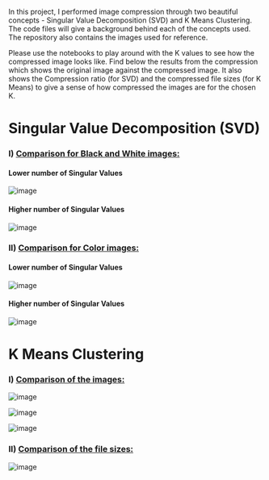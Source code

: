 In this project, I performed image compression through two beautiful concepts - Singular Value Decomposition (SVD) and K Means Clustering.
The code files will give a background behind each of the concepts used. The repository also contains the images used for reference. 

Please use the notebooks to play around with the K values to see how the compressed image looks like. Find below the results from the compression which shows the original image against the compressed image. It also shows the Compression ratio (for SVD) and the compressed file sizes (for K Means) to give a sense of how compressed the images are for the chosen K.

# Singular Value Decomposition (SVD)

### I) <ins>Comparison for Black and White images: </ins>

#### Lower number of Singular Values


![image](https://user-images.githubusercontent.com/104417912/201446022-594ff6f0-26c5-4036-81db-90b306d4ab51.png)


#### Higher number of Singular Values


![image](https://user-images.githubusercontent.com/104417912/201445538-b370a6df-a223-4a19-8886-d99f3ee63b37.png)

### II) <ins>Comparison for Color images: </ins>


#### Lower number of Singular Values


![image](https://user-images.githubusercontent.com/104417912/201447431-d6d4a767-cddc-470a-ac0c-220ba322c1a1.png)


#### Higher number of Singular Values


![image](https://user-images.githubusercontent.com/104417912/201446150-04741019-8bf3-4c3d-b60a-3bd0e7a3f932.png)


# K Means Clustering

### I) <ins>Comparison of the images: </ins>

![image](https://user-images.githubusercontent.com/104417912/201450344-91482d57-1af1-45e6-b2fd-ac822e705829.png)


![image](https://user-images.githubusercontent.com/104417912/201450355-30d9241b-84b8-4b5b-8525-c32f94f8235f.png)


![image](https://user-images.githubusercontent.com/104417912/201450372-47b5068b-5348-4472-9313-53d419f94270.png)

### II) <ins>Comparison of the file sizes: </ins>

![image](https://user-images.githubusercontent.com/104417912/201450536-544c370e-a63a-4102-83ce-ea00002fb28c.png)


